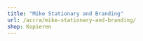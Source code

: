 ```yaml
---
title: "Mike Stationary and Branding"
url: /accra/mike-stationary-and-branding/
shop: Kopieren
---
```

